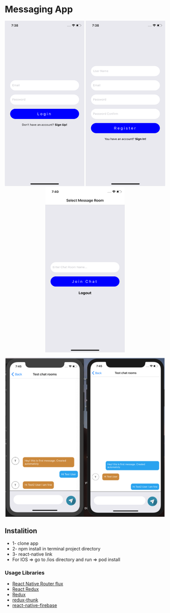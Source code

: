 # Messaging App
<p align="center">
<img src="ScreenImage/1.png" alt="alt text" width="250" height="520">
<img src="ScreenImage/2.png" alt="alt text" width="250" height="520">
<img src="ScreenImage/3.png" alt="alt text" width="250" height="520">
</p>
<p align="center">
  <img src="ScreenImage/4.png" alt="alt text" width="500" height="500">
</p>

## Instalition
- 1- clone app
- 2- npm install in terminal project directory
- 3- react-native link
- For IOS => go to /ios directory and run  => pod install

### Usage Libraries
* [React Native Router flux](https://github.com/aksonov/react-native-router-flux)
* [React Redux](https://github.com/reduxjs/react-redux)
* [Redux](https://github.com/reduxjs/redux)
* [redux-thunk](https://github.com/reduxjs/redux-thunk)
* [react-native-firebase](https://github.com/invertase/react-native-firebase)



